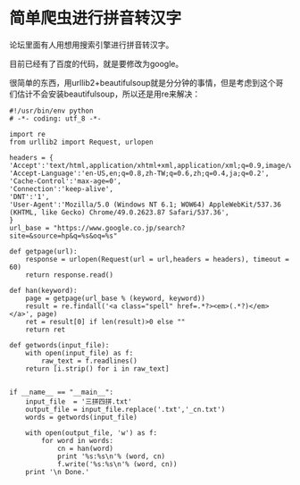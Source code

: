 简单爬虫进行拼音转汉字
==============================
论坛里面有人用想用搜索引擎进行拼音转汉字。

目前已经有了百度的代码，就是要修改为google。

很简单的东西，用urllib2+beautifulsoup就是分分钟的事情，但是考虑到这个哥们估计不会安装beautifulsoup，所以还是用re来解决：

    #!/usr/bin/env python
    # -*- coding: utf_8 -*-
    
    import re
    from urllib2 import Request, urlopen
    
    headers = {
    'Accept':'text/html,application/xhtml+xml,application/xml;q=0.9,image/webp,*/*;q=0.8',
    'Accept-Language':'en-US,en;q=0.8,zh-TW;q=0.6,zh;q=0.4,ja;q=0.2',
    'Cache-Control':'max-age=0',
    'Connection':'keep-alive',
    'DNT':'1',
    'User-Agent':'Mozilla/5.0 (Windows NT 6.1; WOW64) AppleWebKit/537.36 (KHTML, like Gecko) Chrome/49.0.2623.87 Safari/537.36',
    }  
    url_base = "https://www.google.co.jp/search?site=&source=hp&q=%s&oq=%s"
    
    def getpage(url):
        response = urlopen(Request(url = url,headers = headers), timeout = 60) 
        return response.read()
    
    def han(keyword):
        page = getpage(url_base % (keyword, keyword))
        result = re.findall('<a class="spell" href=.*?><em>(.*?)</em></a>', page) 
        ret = result[0] if len(result)>0 else ""
        return ret
    
    def getwords(input_file):
        with open(input_file) as f:
            raw_text = f.readlines()
        return [i.strip() for i in raw_text]
    
    
    if __name__ == "__main__":
        input_file  = '三拼四拼.txt'
        output_file = input_file.replace('.txt','_cn.txt')
        words = getwords(input_file)
    
        with open(output_file, 'w') as f:
            for word in words:
                cn = han(word)
                print '%s:%s\n'% (word, cn)
                f.write('%s:%s\n'% (word, cn))
        print '\n Done.'

